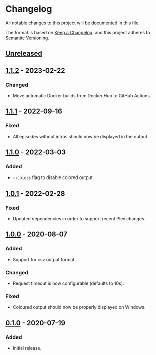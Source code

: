 # Changelog
All notable changes to this project will be documented in this file.

The format is based on [Keep a Changelog](https://keepachangelog.com/en/1.0.0/),
and this project adheres to [Semantic Versioning](https://semver.org/spec/v2.0.0.html).

## [Unreleased]

## [1.1.2] - 2023-02-22
### Changed
- Move automatic Docker builds from Docker Hub to GitHub Actions.

## [1.1.1] - 2022-09-16
### Fixed
- All episodes without intros should now be displayed in the output.

## [1.1.0] - 2022-03-03
### Added
- `--colors` flag to disable colored output.

## [1.0.1] - 2022-02-28
### Fixed
- Updated dependencies in order to support recent Plex changes.

## [1.0.0] - 2020-08-07
### Added
- Support for csv output format.

### Changed
- Request timeout is now configurable (defaults to 10s).

### Fixed
- Coloured output should now be properly displayed on Windows.

## [0.1.0] - 2020-07-19
### Added
- Initial release.

[Unreleased]: https://github.com/jyggen/intro-detection-info/compare/1.1.2...HEAD
[1.1.2]: https://github.com/jyggen/intro-detection-info/compare/1.1.1...1.1.2
[1.1.1]: https://github.com/jyggen/intro-detection-info/compare/1.1.0...1.1.1
[1.1.0]: https://github.com/jyggen/intro-detection-info/compare/1.0.1...1.1.0
[1.0.1]: https://github.com/jyggen/intro-detection-info/compare/1.0.0...1.0.1
[1.0.0]: https://github.com/jyggen/intro-detection-info/compare/0.1.0...1.0.0
[0.1.0]: https://github.com/jyggen/intro-detection-info/tag/0.1.0
